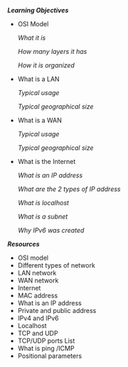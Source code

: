 ***Learning Objectives***

+ OSI Model

  *What it is*

  *How many layers it has*

  *How it is organized*

+ What is a LAN

  *Typical usage*

  *Typical geographical size*

+ What is a WAN

   *Typical usage*

   *Typical geographical size*

+ What is the Internet

   *What is an IP address*

   *What are the 2 types of IP address*

   *What is localhost*

   *What is a subnet*

   *Why IPv6 was created*





***Resources***

+ OSI model
+ Different types of network
+ LAN network
+ WAN network
+ Internet
+ MAC address
+ What is an IP address
+ Private and public address
+ IPv4 and IPv6
+ Localhost
+ TCP and UDP
+ TCP/UDP ports List
+ What is ping /ICMP
+ Positional parameters
